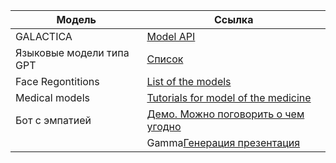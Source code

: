 | Модель | Ссылка |
| ------ | ------ |
| GALACTICA | [Model API](https://github.com/paperswithcode/galai) |
|Языковые модели типа GPT|[Список](https://www.reddit.com/r/LocalLLaMA/wiki/models/#wiki_llama_2_7b_uncensored)|
|Face Regontitions|[List of the models](https://github.com/ChanChiChoi/awesome-Face_Recognition)|
|Medical models|[Tutorials for model of the medicine](https://github.com/Project-MONAI/tutorials)|
|Бот с эмпатией|[Демо. Можно поговорить о чем угодно](https://demo.hume.ai/)|
||Gamma[Генерация презентация](https://gamma.app/)|
